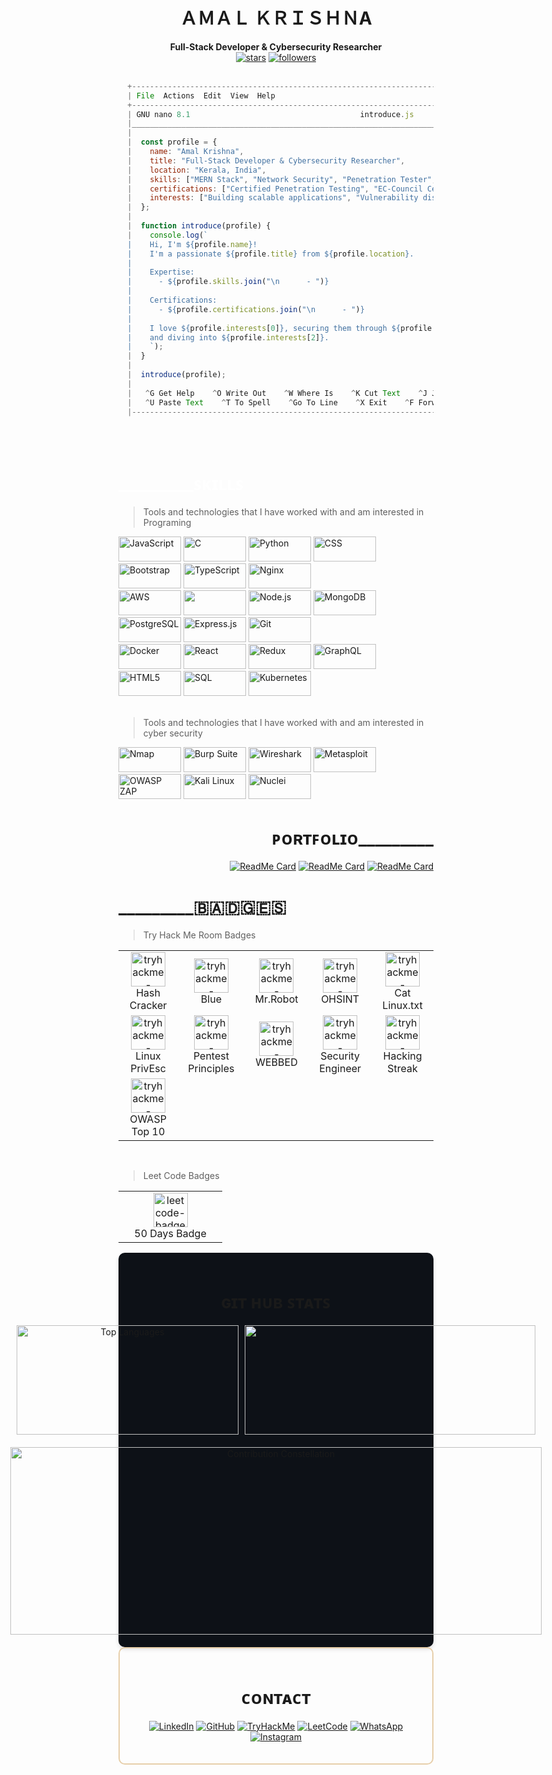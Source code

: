 <h1 align="center">
  ＡＭＡＬ ＫＲＩＳＨＮA
</h1>
<p align="center">
  <b>Full-Stack Developer & Cybersecurity Researcher</b><br><be>
  <a href="https://github.com/C00lPIXER"><img src="https://img.shields.io/github/stars/C00LPIXER?label=Stars" alt="stars"></a> 
  <a href="https://github.com/C00lPIXER"><img alt="followers" src="https://img.shields.io/github/followers/C00LPIXER?label=Followers&style=social"></a>
</>

<!-- <div align="right">
    <a href="#"><img src="https://github-stats-alpha.vercel.app/api?username=C00LPIXER&cc=000&tc=fff&ic=fff&bc=000" alt="Example" width="355" height="175" style="margin-right: 10px;" /></a>
</div> -->
<!-- <div align="right">
   [![Readme Card](https://github-readme-stats.vercel.app/api/pin/?username=C00LPIXER&repo=aperture)](https://github.com/C00lPIXER/aperture)
</div> 
-->
<br>
<br>
<be>

```javascript
  +------------------------------------------------------------------------------------------------------------------------+
  | File  Actions  Edit  View  Help                                                                                        |
  +------------------------------------------------------------------------------------------------------------------------+
  | GNU nano 8.1                                      introduce.js                                                         |
  |________________________________________________________________________________________________________________________|
  |                                                                                                                        |
  |  const profile = {                                                                                                     |
  |    name: "Amal Krishna",                                                                                               |
  |    title: "Full-Stack Developer & Cybersecurity Researcher",                                                           |
  |    location: "Kerala, India",                                                                                          |
  |    skills: ["MERN Stack", "Network Security", "Penetration Tester", "Bug Hunting", "Secure Coding"],                   |
  |    certifications: ["Certified Penetration Testing", "EC-Council Certified SOC Analyst"],                              |
  |    interests: ["Building scalable applications", "Vulnerability discovery", "Offensive Security"]                      |
  |  };                                                                                                                    |
  |                                                                                                                        |
  |  function introduce(profile) {                                                                                         |
  |    console.log(`                                                                                                       |
  |    Hi, I'm ${profile.name}!                                                                                            |
  |    I'm a passionate ${profile.title} from ${profile.location}.                                                         |
  |                                                                                                                        |
  |    Expertise:                                                                                                          |
  |      - ${profile.skills.join("\n      - ")}                                                                            |
  |                                                                                                                        |
  |    Certifications:                                                                                                     |
  |      - ${profile.certifications.join("\n      - ")}                                                                    |
  |                                                                                                                        |
  |    I love ${profile.interests[0]}, securing them through ${profile.interests[1]},                                      |
  |    and diving into ${profile.interests[2]}.                                                                            |
  |    `);                                                                                                                 |
  |  }                                                                                                                     |
  |                                                                                                                        |
  |  introduce(profile);                                                                                                   |
  |                                                                                                                        |
  |   ^G Get Help    ^O Write Out    ^W Where Is    ^K Cut Text    ^J Justify    ^C Cancel  ^R Read File  ^Y Prev Page     |
  |   ^U Paste Text    ^T To Spell    ^Go To Line    ^X Exit    ^F Forward    ^B Back  ^I Insert File  ^W Where Is         |
  |------------------------------------------------------------------------------------------------------------------------|
```
<br>
<br>
<be>
  
<!-- Skills -->
<div align="left" style="color: #ffffff;">
  <h1>_________ꜱᴋɪʟʟꜱ </h1>

   > Tools and technologies that I have worked with and am interested in Programing <br>
   
  <!-- Skill Badges with increased width and height -->
  <a href="https://github.com/C00lPIXER"><img src="https://img.shields.io/badge/JavaScript-%23000000?style=for-the-badge&logo=javascript&logoColor=ffff" alt="JavaScript" width="100" height="40" /></a>
  <a href="https://github.com/C00lPIXER"><img src="https://img.shields.io/badge/C-%23000000?style=for-the-badge&logo=c&logoColor=ffff" alt="C" width="100" height="40" /></a>
  <a href="https://github.com/C00lPIXER"><img src="https://img.shields.io/badge/Python-%23000000?style=for-the-badge&logo=python&logoColor=ffff" alt="Python" width="100" height="40" /></a>
  <a href="https://github.com/C00lPIXER"><img src="https://img.shields.io/badge/CSS-%23000000?style=for-the-badge&logo=css3&logoColor=ffff" alt="CSS" width="100" height="40" /></a>
  <a href="https://github.com/C00lPIXER"><img src="https://img.shields.io/badge/Bootstrap-%23000000?style=for-the-badge&logo=bootstrap&logoColor=ffff" alt="Bootstrap" width="100" height="40" /></a>
  <a href="https://github.com/C00lPIXER"><img src="https://img.shields.io/badge/TypeScript-%23000000?style=for-the-badge&logo=typescript&logoColor=ffff" alt="TypeScript" width="100" height="40" /></a>
  <a href="https://github.com/C00lPIXER"><img src="https://img.shields.io/badge/Nginx-%23000000?style=for-the-badge&logo=nginx&logoColor=ffff" alt="Nginx" width="100" height="40" /></a>
  <br>
  <a href="https://github.com/C00lPIXER"><img src="https://img.shields.io/badge/AWS-%23000000?style=for-the-badge&logo=amazonaws&logoColor=ffff" alt="AWS" width="100" height="40" /></a>
  <a href="https://github.com/C00lPIXER"><img src="https://img.shields.io/badge/Visual%20Studio%20Code-%23000000?style=for-the-badge&logo=visualstudiocode&logoColor=ffff" width="100" height="40" /></a>
  <a href="https://github.com/C00lPIXER"><img src="https://img.shields.io/badge/Node.js-%23000000?style=for-the-badge&logo=node.js&logoColor=ffff" alt="Node.js" width="100" height="40" /></a>
  <a href="https://github.com/C00lPIXER"><img src="https://img.shields.io/badge/MongoDB-%23000000?style=for-the-badge&logo=mongodb&logoColor=ffff" alt="MongoDB" width="100" height="40" /></a>
  <a href="https://github.com/C00lPIXER"><img src="https://img.shields.io/badge/PostgreSQL-%23000000?style=for-the-badge&logo=postgresql&logoColor=ffff" alt="PostgreSQL" width="100" height="40" /></a>
  <a href="https://github.com/C00lPIXER"><img src="https://img.shields.io/badge/Express.js-%23000000?style=for-the-badge&logo=express&logoColor=ffff" alt="Express.js" width="100" height="40" /></a>
  <a href="https://github.com/C00lPIXER"><img src="https://img.shields.io/badge/Git-%23000000?style=for-the-badge&logo=git&logoColor=ffff" alt="Git" width="100" height="40" /></a>
  <br>
  <a href="https://github.com/C00lPIXER"><img src="https://img.shields.io/badge/Docker-%23000000?style=for-the-badge&logo=docker&logoColor=ffff" alt="Docker" width="100" height="40" /></a>
  <a href="https://github.com/C00lPIXER"><img src="https://img.shields.io/badge/React-%23000000?style=for-the-badge&logo=react&logoColor=ffff" alt="React" width="100" height="40" /></a>
  <a href="https://github.com/C00lPIXER"><img src="https://img.shields.io/badge/Redux-%23000000?style=for-the-badge&logo=redux&logoColor=" alt="Redux" width="100" height="40" /></a>
  <a href="https://github.com/C00lPIXER"><img src="https://img.shields.io/badge/GraphQL-%23000000?style=for-the-badge&logo=graphql&logoColor=ffff" alt="GraphQL" width="100" height="40" /></a>
  <a href="https://github.com/C00lPIXER"><img src="https://img.shields.io/badge/HTML5-%23000000?style=for-the-badge&logo=html5&logoColor=ffff" alt="HTML5" width="100" height="40" /></a>
  <a href="https://github.com/C00lPIXER"><img src="https://img.shields.io/badge/SQL-%23000000?style=for-the-badge&logo=sql&logoColor=ffff" alt="SQL" width="100" height="40" /></a>
  <a href="https://github.com/C00lPIXER"><img src="https://img.shields.io/badge/Kubernetes-%23000000?style=for-the-badge&logo=kubernetes&logoColor=ffff" alt="Kubernetes" width="100" height="40" /></a>
  <br>
  <br>

   > Tools and technologies that I have worked with and am interested in cyber security <br>
   
  <a href="https://github.com/C00lPIXER"><img src="https://img.shields.io/badge/Nmap-%23000000?style=for-the-badge&logo=nmap&logoColor=ffff" alt="Nmap" width="100" height="40" /></a>
  <a href="https://github.com/C00lPIXER"><img src="https://img.shields.io/badge/Burp%20Suite-%23000000?style=for-the-badge&logo=burp-suite&logoColor=ffff" alt="Burp Suite" width="100" height="40" /></a>
  <a href="https://github.com/C00lPIXER"><img src="https://img.shields.io/badge/Wireshark-%23000000?style=for-the-badge&logo=wireshark&logoColor=ffff" alt="Wireshark" width="100" height="40" /></a>
  <a href="https://github.com/C00lPIXER"><img src="https://img.shields.io/badge/Metasploit-%23000000?style=for-the-badge&logo=metasploit&logoColor=ffff" alt="Metasploit" width="100" height="40" /></a>
  <a href="https://github.com/C00lPIXER"><img src="https://img.shields.io/badge/OWASP%20ZAP-%23000000?style=for-the-badge&logo=owasp&logoColor=ffff" alt="OWASP ZAP" width="100" height="40" /></a>
  <a href="https://github.com/C00lPIXER"><img src="https://img.shields.io/badge/Kali%20Linux-%23000000?style=for-the-badge&logo=kali-linux&logoColor=ffff" alt="Kali Linux" width="100" height="40" /></a>
  <a href="https://github.com/C00lPIXER"><img src="https://img.shields.io/badge/Nuclei-%23000000?style=for-the-badge&logo=nuclei&logoColor=ffff" alt="Nuclei" width="100" height="40" /></a>
</div>
     

<!-- List projects -->
<div align="right">
<h1> ᴘᴏʀᴛꜰᴏʟɪᴏ_________ </h1>
  
[![ReadMe Card](https://github-readme-stats.vercel.app/api/pin/?username=C00LPIXER&repo=aperture&title_color=ffff&icon_color=ffff&text_color=ffff&bg_color=0000&border_color=0000)](https://github.com/C00lPIXER/aperture)
[![ReadMe Card](https://github-readme-stats.vercel.app/api/pin/?username=C00LPIXER&repo=leetcode&title_color=ffff&icon_color=ffff&text_color=ffff&bg_color=0000&border_color=0000)](https://github.com/C00lPIXER/leetcode_js)
[![ReadMe Card](https://github-readme-stats.vercel.app/api/pin/?username=C00LPIXER&repo=Data-Structure-Algorithms&title_color=ffff&icon_color=ffff&text_color=ffff&bg_color=0000&border_color=0000)](https://github.com/C00lPIXER/Data-Structure-Algorithms)
</div>

<!-- List projects -->
<div align="left">
<h1> _________🇧​​🇦​​🇩​​🇬​​🇪​​🇸​ </h1>
  
   > Try Hack Me Room Badges


<table>
  <tr>
    <td align="center" width="150">
       <a href="https://tryhackme.com/r/p/coolpixer" target="_blank"><img src="https://assets.tryhackme.com/img/badges/hashcracker.svg" alt="tryhackme-badges" width="55" /></a>
      <br>Hash Cracker
    </td>
    <td align="center" width="150">
        <a href="https://tryhackme.com/r/p/coolpixer" target="_blank"><img src="https://assets.tryhackme.com/img/badges/blue.svg" alt="tryhackme-badges" width="55" /></a>
      <br>Blue
    </td>
    <td align="center" width="150">
        <a href="https://tryhackme.com/r/p/coolpixer" target="_blank"><img src="https://assets.tryhackme.com/img/badges/mrrobot.svg" alt="tryhackme-badges" width="55" /></a>
      <br>Mr.Robot
    </td>
    <td align="center" width="150">
        <a href="https://tryhackme.com/r/p/coolpixer" target="_blank"><img src="https://assets.tryhackme.com/img/badges/ohsint.svg" alt="tryhackme-badges" width="55" /></a>
      <br>OHSINT
    </td>
    <td align="center" width="150">
        <a href="https://tryhackme.com/r/p/coolpixer" target="_blank"><img src="https://assets.tryhackme.com/img/badges/linux.svg" alt="tryhackme-badges" width="55" /></a>
      <br>Cat Linux.txt
    </td>
  </tr>
  <tr>
    <td align="center" width="150">
        <a href="https://tryhackme.com/r/p/coolpixer" target="_blank"><img src="https://assets.tryhackme.com/img/badges/linuxprivesc.svg" alt="tryhackme-badges" width="55" /></a>
      <br>Linux PrivEsc
    </td>
    <td align="center" width="150">
        <a href="https://tryhackme.com/r/p/coolpixer" target="_blank"><img src="https://assets.tryhackme.com/img/badges/introtooffensivesecurity.svg" alt="tryhackme-badges" width="55" /></a>
      <br>Pentest Principles
    </td>
    <td align="center" width="150">
        <a href="https://tryhackme.com/r/p/coolpixer" target="_blank"><img src="https://assets.tryhackme.com/img/badges/webbed.svg" alt="tryhackme-badges" width="55" /></a>
      <br>WEBBED
    </td>
    <td align="center" width="150">
        <a href="https://tryhackme.com/r/p/coolpixer" target="_blank"><img src="https://assets.tryhackme.com/img/badges/introtosecurityengineering.svg" alt="tryhackme-badges" width="55" /></a>
      <br>Security Engineer
    </td>
    <td align="center" width="150">
        <a href="https://leetcode.com/u/kr_i_s_h__/" target="_blank"><img src="https://assets.tryhackme.com/img/badges/streak7.svg" alt="tryhackme-badges" width="55" /></a>
      <br>Hacking Streak
    </td>
  </tr>
  <tr>
    <td align="center" width="150">
        <a href="https://tryhackme.com/r/p/coolpixer" target="_blank"><img src="https://assets.tryhackme.com/img/badges/owasptop10.svg" alt="tryhackme-badges" width="55" /></a>
      <br>OWASP Top 10
    </td>
  </tr>
</table>
<br>
<table>

  > Leet Code Badges
  <tr>
    <td align="center" width="150">
        <a href="https://tryhackme.com/r/p/coolpixer" target="_blank"><img src="https://assets.leetcode.com/static_assets/marketing/2024-50.gif" alt="leetcode-badges" width="55" /></a>
      <br>50 Days Badge
    </td>
  </tr>
</table>
</div>

<!--
<div align="center">

![trophy](https://github-profile-trophy.vercel.app/?username=C00LPIXER&theme=dracula&no-bg=true&margin-w=15&margin-h=15)
</div>
-->
<div align="center" style="display: flex; flex-direction: column; justify-content: center; align-items: center; background-color: #0D1117; padding: 20px; border-radius: 10px; box-shadow: 0 4px 6px rgba(0, 0, 0, 0.1);">
  <h1> ɢɪᴛ ʜᴜʙ ꜱᴛᴀᴛꜱ </h1>
  <div style="display: flex; justify-content: center; align-items: center; margin-bottom: 20px;">
    <a href="https://github.com/C00lPIXER"><img src="https://github-readme-stats.vercel.app/api?username=C00LPIXER&rank_icon=github&hide_border=true&theme=transparent&text_color=ffffff" alt="Top Languages" width="355" height="175" style="margin-right: 10px;" /></a>
    <a href="https://github.com/C00lPIXER"><img src="https://github-readme-streak-stats.herokuapp.com/?user=C00LPIXER&stroke=ffffff&background=0000&ring=ffffff&fire=ffffff&currStreakNum=ffffff&currStreakLabel=ffffff&sideNums=ffffff&sideLabels=ffffff&dates=ffffff&hide_border=true" width="465" height="175" /></a>
  </div>
  <a href="https://github.com/C00lPIXER"><img src="https://github-readme-activity-graph.vercel.app/graph?username=C00LPIXER&bg_color=0000&color=ffffff&line=ffffff&point=ffffff&area=true&hide_border=true" width="850" height="300" alt="Contribution Constellation"/></a>
</div>
</div>

<div style="border: 2px solid #E7CFAA; border-radius: 10px; padding: 20px; margin-bottom: 20px;">
  
<div align="center">
<h1> ᴄᴏɴᴛᴀᴄᴛ </h1>
  
  <a href="https://www.linkedin.com/in/amalkrishanp" target="_blank"><img src="https://img.shields.io/badge/-LinkedIn-333?style=flat&logo=linkedin" alt="LinkedIn"></a>
  <a href="https://github.com/C00LPIXER" target="_blank"><img src="https://img.shields.io/badge/-GitHub-333?style=flat&logo=github" alt="GitHub"></a>
  <a href="https://tryhackme.com/r/p/coolpixer" target="_blank"><img src="https://img.shields.io/badge/-TryHackMe-333?style=flat&logo=tryhackme" alt="TryHackMe"></a>
  <a href="https://leetcode.com/u/kr_i_s_h__/" target="_blank"><img src="https://img.shields.io/badge/-LeetCode-333?style=flat&logo=leetcode" alt="LeetCode"></a>
  <a href="https://wa.me/qr/SCAEAUKXX2BRP1" target="_blank"><img src="https://img.shields.io/badge/-WhatsApp-333?style=flat&logo=whatsapp" alt="WhatsApp"></a>
  <a href="https://www.instagram.com/kr_i_s_h__/" target="_blank"><img src="https://img.shields.io/badge/-Instagram-333?style=flat&logo=instagram" alt="Instagram"></a>
</div>
